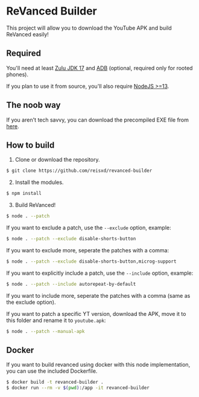 # ReVanced Builder

This project will allow you to download the YouTube APK and build ReVanced easily!

## Required

You'll need at least [Zulu JDK 17](https://www.azul.com/downloads/?version=java-17-lts&package=jdk) and [ADB](https://developer.android.com/studio/command-line/adb) (optional, required only for rooted phones).

If you plan to use it from source, you'll also require [NodeJS >=13](https://nodejs.org/).

## The noob way

If you aren't tech savvy, you can download the precompiled EXE file from [here](https://github.com/reisxd/revanced-builder/releases/latest).

## How to build

1. Clone or download the repository.

```bash
$ git clone https://github.com/reisxd/revanced-builder
```

2. Install the modules.

```bash
$ npm install
```

3. Build ReVanced!

```bash
$ node . --patch
```

If you want to exclude a patch, use the `--exclude` option, example:

```bash
$ node . --patch --exclude disable-shorts-button
```

If you want to exclude more, seperate the patches with a comma:

```bash
$ node . --patch --exclude disable-shorts-button,microg-support
```

If you want to explicitly include a patch, use the `--include` option, example:

```bash
$ node . --patch --include autorepeat-by-default
```

If you want to include more, seperate the patches with a comma (same as the exclude option).

If you want to patch a specific YT version, download the APK, move it to this folder and rename it to `youtube.apk`:

```bash
$ node . --patch --manual-apk
```

## Docker

If you want to build revanced using docker with this node implementation, you can use the included Dockerfile.

```bash
$ docker build -t revanced-builder .
$ docker run --rm -v $(pwd):/app -it revanced-builder
```
